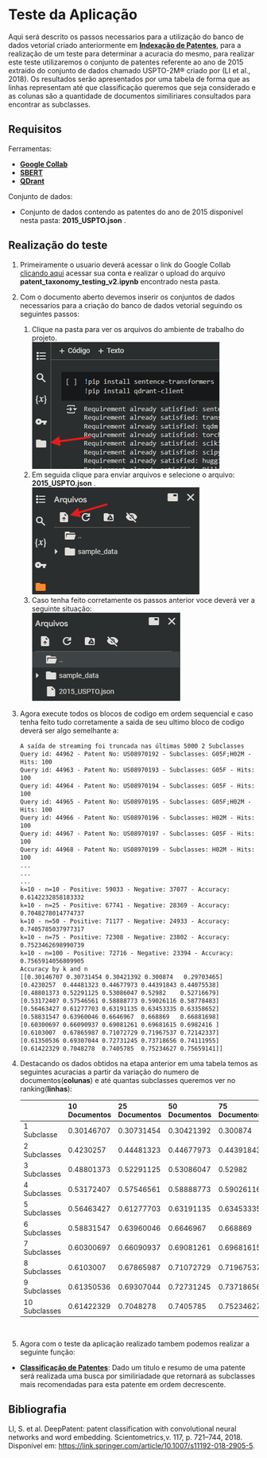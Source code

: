# Teste da Aplicação

Aqui será descrito os passos necessarios para a utilização do banco de dados vetorial criado anteriormente em [**Indexação de Patentes**](https://github.com/alacides/multi-output-taxonomy-classifier/tree/main/indexing), para a realização de um teste para determinar a acuracia do mesmo, para realizar este teste utilizaremos o conjunto de patentes referente ao ano de 2015 extraido do conjunto de dados chamado USPTO-2M® criado por (LI et al., 2018). Os resultados serão apresentados por uma tabela de forma que as linhas representam até que classificação queremos que seja considerado e as colunas são a quantidade de documentos similiriares consultados para encontrar as subclasses.
## Requisitos
Ferramentas:
- [**Google Collab**](https://github.com/alacides/multi-output-taxonomy-classifier/tree/main/resources/Google%20Collab)
- [**SBERT**](https://github.com/alacides/multi-output-taxonomy-classifier/tree/main/resources/SBert)
- [**QDrant**](https://github.com/alacides/multi-output-taxonomy-classifier/tree/main/resources/QDrant)

Conjunto de dados:
- Conjunto de dados contendo as patentes do ano de 2015 disponivel nesta pasta: **2015_USPTO.json** .

## Realização do teste
1. Primeiramente o usuario deverá acessar o link do Google Collab [clicando aqui](https://colab.research.google.com) acessar sua conta e realizar o upload do arquivo **patent_taxonomy_testing_v2.ipynb** encontrado nesta pasta.

2. Com o documento aberto devemos inserir os conjuntos de dados necessarios para a criação do banco de dados vetorial seguindo os seguintes passos:<br>
    1. Clique na pasta para ver os arquivos do ambiente de trabalho do projeto.<br>![](https://github.com/alacides/multi-output-taxonomy-classifier/blob/main/resources/indexing/indexing1.png?raw=true)<br>
    2. Em seguida clique para enviar arquivos e selecione o arquivo: **2015_USPTO.json** .<br>![](https://github.com/alacides/multi-output-taxonomy-classifier/blob/main/resources/indexing/indexing2.png?raw=true)<br>
    3. Caso tenha feito corretamente os passos anterior voce deverá ver a seguinte situação:<br>![](https://github.com/alacides/multi-output-taxonomy-classifier/blob/main/resources/testing/testing.png?raw=true)<br>
3. Agora execute todos os blocos de codigo em ordem sequencial e caso tenha feito tudo corretamente a saida de seu ultimo bloco de codigo deverá ser algo semelhante a:<br>
    ```
    A saída de streaming foi truncada nas últimas 5000 2 Subclasses
    Query id: 44962 - Patent No: US08970192 - Subclasses: G05F;H02M - Hits: 100
    Query id: 44963 - Patent No: US08970193 - Subclasses: G05F - Hits: 100
    Query id: 44964 - Patent No: US08970194 - Subclasses: G05F - Hits: 100
    Query id: 44965 - Patent No: US08970195 - Subclasses: G05F;H02M - Hits: 100
    Query id: 44966 - Patent No: US08970196 - Subclasses: H02M - Hits: 100
    Query id: 44967 - Patent No: US08970197 - Subclasses: G05F - Hits: 100
    Query id: 44968 - Patent No: US08970199 - Subclasses: H02M - Hits: 100
    ...
    ...
    ...
    k=10 - n=10 - Positive: 59033 - Negative: 37077 - Accuracy: 0.6142232858183332 
    k=10 - n=25 - Positive: 67741 - Negative: 28369 - Accuracy: 0.7048278014774737 
    k=10 - n=50 - Positive: 71177 - Negative: 24933 - Accuracy: 0.7405785037977317 
    k=10 - n=75 - Positive: 72308 - Negative: 23802 - Accuracy: 0.7523462698990739 
    k=10 - n=100 - Positive: 72716 - Negative: 23394 - Accuracy: 0.7565914056809905 
    Accuracy by k and n
    [[0.30146707 0.30731454 0.30421392 0.300874   0.29703465]
    [0.4230257  0.44481323 0.44677973 0.44391843 0.44075538]
    [0.48801373 0.52291125 0.53086047 0.52982    0.52716679]
    [0.53172407 0.57546561 0.58888773 0.59026116 0.58778483]
    [0.56463427 0.61277703 0.63191135 0.63453335 0.63358652]
    [0.58831547 0.63960046 0.6646967  0.668869   0.66881698]
    [0.60300697 0.66090937 0.69081261 0.69681615 0.6982416 ]
    [0.6103007  0.67865987 0.71072729 0.71967537 0.72142337]
    [0.61350536 0.69307044 0.72731245 0.73718656 0.74111955]
    [0.61422329 0.7048278  0.7405785  0.75234627 0.75659141]]
    ```

4. Destacando os dados obtidos na etapa anterior em uma tabela temos as seguintes acuracias a partir da variação do numero de documentos(**colunas**) e até quantas subclasses queremos ver no ranking(**linhas**):<br>

    |       | 10 Documentos   | 25 Documentos   | 50 Documentos   | 75 Documentos   | 100 Documentos   |
    |-------|------------|------------|------------|------------|------------|
    | 1 Subclasse | 0.30146707 | 0.30731454 | 0.30421392 | 0.300874   | 0.29703465 |
    | 2 Subclasses | 0.4230257  | 0.44481323 | 0.44677973 | 0.44391843 | 0.44075538 |
    | 3 Subclasses | 0.48801373 | 0.52291125 | 0.53086047 | 0.52982    | 0.52716679 |
    | 4 Subclasses | 0.53172407 | 0.57546561 | 0.58888773 | 0.59026116 | 0.58778483 |
    | 5 Subclasses | 0.56463427 | 0.61277703 | 0.63191135 | 0.63453335 | 0.63358652 |
    | 6 Subclasses | 0.58831547 | 0.63960046 | 0.6646967  | 0.668869   | 0.66881698 |
    | 7 Subclasses | 0.60300697 | 0.66090937 | 0.69081261 | 0.69681615 | 0.6982416  |
    | 8 Subclasses | 0.6103007  | 0.67865987 | 0.71072729 | 0.71967537 | 0.72142337 |
    | 9 Subclasses | 0.61350536 | 0.69307044 | 0.72731245 | 0.73718656 | 0.74111955 |
    | 10 Subclasses| 0.61422329 | 0.7048278  | 0.7405785  | 0.75234627 | 0.75659141 |
<br>

5. Agora com o teste da aplicação realizado tambem podemos realizar a seguinte função:
- [**Classificação de Patentes**](https://github.com/alacides/multi-output-taxonomy-classifier/tree/main/search): Dado um titulo e resumo de uma patente será realizada uma busca por similiriadade que retornará as subclasses mais recomendadas para esta patente em ordem decrescente.

## Bibliografia
LI, S. et al. DeepPatent: patent classification with convolutional neural networks and word embedding. Scientometrics,v. 117, p. 721–744, 2018. Disponível em: <https://link.springer.com/article/10.1007/s11192-018-2905-5>.
